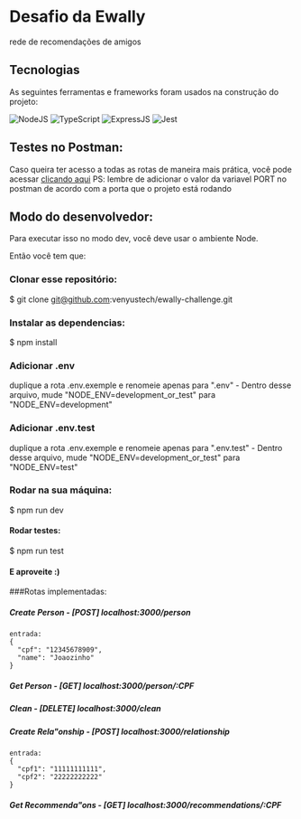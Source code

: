 # Desafio da Ewally

rede de recomendações de amigos

## Tecnologias

As seguintes ferramentas e frameworks foram usados na construção do projeto:

![NodeJS](https://img.shields.io/badge/Node.js-43853D?style=flat-square&logo=node.js&logoColor=white)
![TypeScript](https://img.shields.io/badge/TypeScript-007ACC?style=flat-square&logo=typescript&logoColor=white)
![ExpressJS](https://img.shields.io/badge/Express.js-404D59?style=flat-square&logo=express&logoColor=white)
![Jest](https://img.shields.io/badge/Jest-C21325?style=flat-square&logo=jest&logoColor=white)

## Testes no Postman:

Caso queira ter acesso a todas as rotas de maneira mais prática, você pode acessar [clicando aqui](https://www.postman.com/warped-robot-193763/workspace/ewally-testes/collection/20979079-3e487873-4028-46f5-befc-d691f8cc3477)
PS: lembre de adicionar o valor da variavel PORT no postman de acordo com a porta que o projeto está rodando

## Modo do desenvolvedor:

Para executar isso no modo dev, você deve usar o ambiente Node.

Então você tem que:

### Clonar esse repositório:

$ git clone git@github.com:venyustech/ewally-challenge.git

### Instalar as dependencias:

$ npm install

### Adicionar .env

duplique a rota .env.exemple e renomeie apenas para ".env" - Dentro desse arquivo, mude "NODE_ENV=development_or_test" para "NODE_ENV=development"

### Adicionar .env.test

duplique a rota .env.exemple e renomeie apenas para ".env.test" - Dentro desse arquivo, mude "NODE_ENV=development_or_test" para "NODE_ENV=test"

### Rodar na sua máquina:

$ npm run dev

#### Rodar testes:

$ npm run test

#### E aproveite :)

###Rotas implementadas:

##### Create Person - [POST] localhost:3000/person

    entrada:
    {
      "cpf": "12345678909",
      "name": "Joaozinho"
    }

##### Get Person - [GET] localhost:3000/person/:CPF

##### Clean - [DELETE] localhost:3000/clean

##### Create Rela"onship - [POST] localhost:3000/relationship

    entrada:
    {
      "cpf1": "11111111111",
      "cpf2": "22222222222"
    }

##### Get Recommenda"ons - [GET] localhost:3000/recommendations/:CPF
